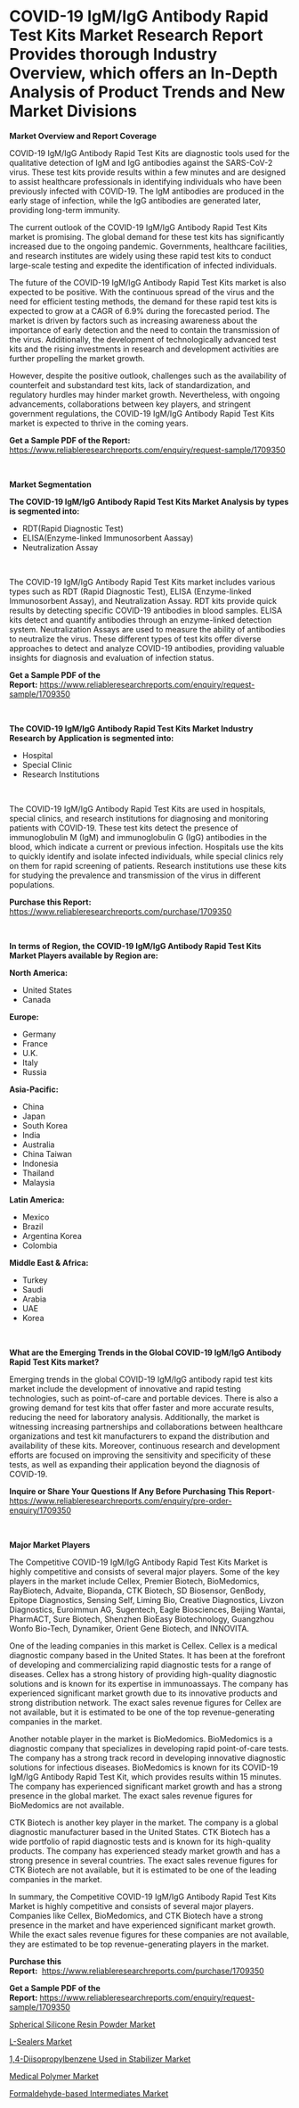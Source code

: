 <p><h1>COVID-19 IgM/IgG Antibody Rapid Test Kits Market Research Report Provides thorough Industry Overview, which offers an In-Depth Analysis of Product Trends and New Market Divisions</h1></p><p><strong>Market Overview and Report Coverage</strong></p>
<p><p>COVID-19 IgM/IgG Antibody Rapid Test Kits are diagnostic tools used for the qualitative detection of IgM and IgG antibodies against the SARS-CoV-2 virus. These test kits provide results within a few minutes and are designed to assist healthcare professionals in identifying individuals who have been previously infected with COVID-19. The IgM antibodies are produced in the early stage of infection, while the IgG antibodies are generated later, providing long-term immunity.</p><p>The current outlook of the COVID-19 IgM/IgG Antibody Rapid Test Kits market is promising. The global demand for these test kits has significantly increased due to the ongoing pandemic. Governments, healthcare facilities, and research institutes are widely using these rapid test kits to conduct large-scale testing and expedite the identification of infected individuals.</p><p>The future of the COVID-19 IgM/IgG Antibody Rapid Test Kits market is also expected to be positive. With the continuous spread of the virus and the need for efficient testing methods, the demand for these rapid test kits is expected to grow at a CAGR of 6.9% during the forecasted period. The market is driven by factors such as increasing awareness about the importance of early detection and the need to contain the transmission of the virus. Additionally, the development of technologically advanced test kits and the rising investments in research and development activities are further propelling the market growth.</p><p>However, despite the positive outlook, challenges such as the availability of counterfeit and substandard test kits, lack of standardization, and regulatory hurdles may hinder market growth. Nevertheless, with ongoing advancements, collaborations between key players, and stringent government regulations, the COVID-19 IgM/IgG Antibody Rapid Test Kits market is expected to thrive in the coming years.</p></p>
<p><strong>Get a Sample PDF of the Report:</strong> <a href="https://www.reliableresearchreports.com/enquiry/request-sample/1709350">https://www.reliableresearchreports.com/enquiry/request-sample/1709350</a></p>
<p>&nbsp;</p>
<p><strong>Market Segmentation</strong></p>
<p><strong>The COVID-19 IgM/IgG Antibody Rapid Test Kits Market Analysis by types is segmented into:</strong></p>
<p><ul><li>RDT(Rapid Diagnostic Test)</li><li>ELISA(Enzyme-linked Immunosorbent Aassay)</li><li>Neutralization Assay</li></ul></p>
<p>&nbsp;</p>
<p><p>The COVID-19 IgM/IgG Antibody Rapid Test Kits market includes various types such as RDT (Rapid Diagnostic Test), ELISA (Enzyme-linked Immunosorbent Assay), and Neutralization Assay. RDT kits provide quick results by detecting specific COVID-19 antibodies in blood samples. ELISA kits detect and quantify antibodies through an enzyme-linked detection system. Neutralization Assays are used to measure the ability of antibodies to neutralize the virus. These different types of test kits offer diverse approaches to detect and analyze COVID-19 antibodies, providing valuable insights for diagnosis and evaluation of infection status.</p></p>
<p><strong>Get a Sample PDF of the Report:</strong>&nbsp;<a href="https://www.reliableresearchreports.com/enquiry/request-sample/1709350">https://www.reliableresearchreports.com/enquiry/request-sample/1709350</a></p>
<p>&nbsp;</p>
<p><strong>The COVID-19 IgM/IgG Antibody Rapid Test Kits Market Industry Research by Application is segmented into:</strong></p>
<p><ul><li>Hospital</li><li>Special Clinic</li><li>Research Institutions</li></ul></p>
<p>&nbsp;</p>
<p><p>The COVID-19 IgM/IgG Antibody Rapid Test Kits are used in hospitals, special clinics, and research institutions for diagnosing and monitoring patients with COVID-19. These test kits detect the presence of immunoglobulin M (IgM) and immunoglobulin G (IgG) antibodies in the blood, which indicate a current or previous infection. Hospitals use the kits to quickly identify and isolate infected individuals, while special clinics rely on them for rapid screening of patients. Research institutions use these kits for studying the prevalence and transmission of the virus in different populations.</p></p>
<p><strong>Purchase this Report:</strong>&nbsp; <a href="https://www.reliableresearchreports.com/purchase/1709350">https://www.reliableresearchreports.com/purchase/1709350</a></p>
<p>&nbsp;</p>
<p><strong>In terms of Region, the COVID-19 IgM/IgG Antibody Rapid Test Kits Market Players available by Region are:</strong></p>
<p>
    <p> <strong> North America: </strong>
        <ul>
            <li>United States</li>
            <li>Canada</li>
        </ul>
        </p> 
    <p> <strong> Europe: </strong>
        <ul>
            <li>Germany</li>
            <li>France</li>
            <li>U.K.</li>
            <li>Italy</li>
            <li>Russia</li>
        </ul>
        </p> 
    <p> <strong> Asia-Pacific: </strong>
        <ul>
            <li>China</li>
            <li>Japan</li>
            <li>South Korea</li>
            <li>India</li>
            <li>Australia</li>
            <li>China Taiwan</li>
            <li>Indonesia</li>
            <li>Thailand</li>
            <li>Malaysia</li>
        </ul>
        </p> 
    <p> <strong> Latin America: </strong>
        <ul>
            <li>Mexico</li>
            <li>Brazil</li>
            <li>Argentina Korea</li>
            <li>Colombia</li>
        </ul>
        </p> 
    <p> <strong> Middle East & Africa: </strong>
        <ul>
            <li>Turkey</li>
            <li>Saudi</li>
            <li>Arabia</li>
            <li>UAE</li>
            <li>Korea</li>
        </ul>
    </p>
    </p>
<p>&nbsp;</p>
<p><strong>What are the Emerging Trends in the Global COVID-19 IgM/IgG Antibody Rapid Test Kits market?</strong></p>
<p><p>Emerging trends in the global COVID-19 IgM/IgG antibody rapid test kits market include the development of innovative and rapid testing technologies, such as point-of-care and portable devices. There is also a growing demand for test kits that offer faster and more accurate results, reducing the need for laboratory analysis. Additionally, the market is witnessing increasing partnerships and collaborations between healthcare organizations and test kit manufacturers to expand the distribution and availability of these kits. Moreover, continuous research and development efforts are focused on improving the sensitivity and specificity of these tests, as well as expanding their application beyond the diagnosis of COVID-19.</p></p>
<p><strong>Inquire or Share Your Questions If Any Before Purchasing This Report</strong>- <a href="https://www.reliableresearchreports.com/enquiry/pre-order-enquiry/1709350">https://www.reliableresearchreports.com/enquiry/pre-order-enquiry/1709350</a></p>
<p>&nbsp;</p>
<p><strong>Major Market Players</strong></p>
<p><p>The Competitive COVID-19 IgM/IgG Antibody Rapid Test Kits Market is highly competitive and consists of several major players. Some of the key players in the market include Cellex, Premier Biotech, BioMedomics, RayBiotech, Advaite, Biopanda, CTK Biotech, SD Biosensor, GenBody, Epitope Diagnostics, Sensing Self, Liming Bio, Creative Diagnostics, Livzon Diagnostics, Euroimmun AG, Sugentech, Eagle Biosciences, Beijing Wantai, PharmACT, Sure Biotech, Shenzhen BioEasy Biotechnology, Guangzhou Wonfo Bio-Tech, Dynamiker, Orient Gene Biotech, and INNOVITA.</p><p>One of the leading companies in this market is Cellex. Cellex is a medical diagnostic company based in the United States. It has been at the forefront of developing and commercializing rapid diagnostic tests for a range of diseases. Cellex has a strong history of providing high-quality diagnostic solutions and is known for its expertise in immunoassays. The company has experienced significant market growth due to its innovative products and strong distribution network. The exact sales revenue figures for Cellex are not available, but it is estimated to be one of the top revenue-generating companies in the market.</p><p>Another notable player in the market is BioMedomics. BioMedomics is a diagnostic company that specializes in developing rapid point-of-care tests. The company has a strong track record in developing innovative diagnostic solutions for infectious diseases. BioMedomics is known for its COVID-19 IgM/IgG Antibody Rapid Test Kit, which provides results within 15 minutes. The company has experienced significant market growth and has a strong presence in the global market. The exact sales revenue figures for BioMedomics are not available.</p><p>CTK Biotech is another key player in the market. The company is a global diagnostic manufacturer based in the United States. CTK Biotech has a wide portfolio of rapid diagnostic tests and is known for its high-quality products. The company has experienced steady market growth and has a strong presence in several countries. The exact sales revenue figures for CTK Biotech are not available, but it is estimated to be one of the leading companies in the market.</p><p>In summary, the Competitive COVID-19 IgM/IgG Antibody Rapid Test Kits Market is highly competitive and consists of several major players. Companies like Cellex, BioMedomics, and CTK Biotech have a strong presence in the market and have experienced significant market growth. While the exact sales revenue figures for these companies are not available, they are estimated to be top revenue-generating players in the market.</p></p>
<p><strong>Purchase this Report:</strong>&nbsp;&nbsp;<a href="https://www.reliableresearchreports.com/purchase/1709350">https://www.reliableresearchreports.com/purchase/1709350</a></p>
<p></p>
<p><strong>Get a Sample PDF of the Report:</strong>&nbsp;<a href="https://www.reliableresearchreports.com/enquiry/request-sample/1709350">https://www.reliableresearchreports.com/enquiry/request-sample/1709350</a></p>
<p><p><a href="https://medium.com/@loyceharber/spherical-silicone-resin-powder-market-trends-and-market-analysis-forecasted-for-period-2023-2030-5efdb1bc1780">Spherical Silicone Resin Powder Market</a></p><p><a href="https://medium.com/@royalmiller09/l-sealers-market-analysis-its-cagr-market-segmentation-and-global-industry-overview-b4a235b633b4">L-Sealers Market</a></p><p><a href="https://medium.com/@randallbode/1-4-diisopropylbenzene-used-in-stabilizer-market-share-evolution-and-market-growth-trends-2023-2030-d6bf59216426">1,4-Diisopropylbenzene Used in Stabilizer Market</a></p><p><a href="https://github.com/virtuosemr/Market-Research-Report-List-1/blob/main/medical-polymer-market.md">Medical Polymer Market</a></p><p><a href="https://github.com/sheetalreportprime/Market-Research-Report-List-1/blob/main/formaldehyde-based-intermediates-market.md">Formaldehyde-based Intermediates Market</a></p></p>